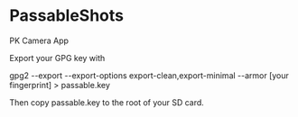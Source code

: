 # PassableShots

PK Camera App

Export your GPG key with

gpg2 --export --export-options export-clean,export-minimal --armor [your fingerprint] > passable.key

Then copy passable.key to the root of your SD card.

